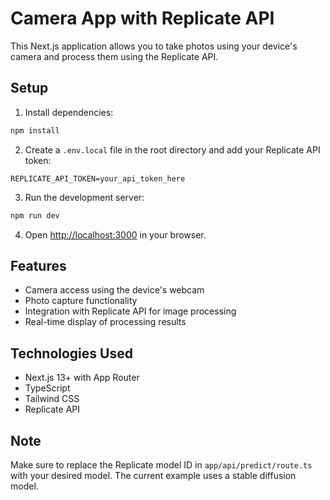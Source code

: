 # Camera App with Replicate API

This Next.js application allows you to take photos using your device's camera and process them using the Replicate API.

## Setup

1. Install dependencies:
```bash
npm install
```

2. Create a `.env.local` file in the root directory and add your Replicate API token:
```
REPLICATE_API_TOKEN=your_api_token_here
```

3. Run the development server:
```bash
npm run dev
```

4. Open [http://localhost:3000](http://localhost:3000) in your browser.

## Features

- Camera access using the device's webcam
- Photo capture functionality
- Integration with Replicate API for image processing
- Real-time display of processing results

## Technologies Used

- Next.js 13+ with App Router
- TypeScript
- Tailwind CSS
- Replicate API

## Note

Make sure to replace the Replicate model ID in `app/api/predict/route.ts` with your desired model. The current example uses a stable diffusion model.
